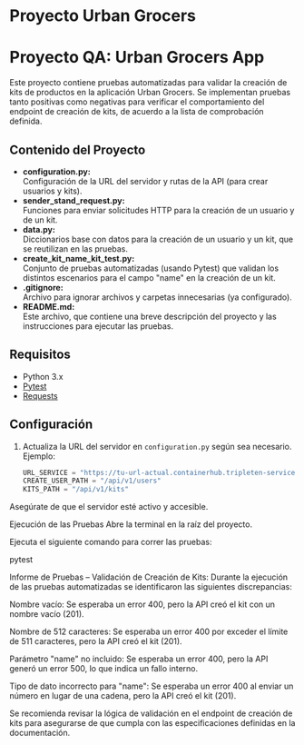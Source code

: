 # Proyecto Urban Grocers 
# Proyecto QA: Urban Grocers App

Este proyecto contiene pruebas automatizadas para validar la creación de kits de productos en la aplicación Urban Grocers. Se implementan pruebas tanto positivas como negativas para verificar el comportamiento del endpoint de creación de kits, de acuerdo a la lista de comprobación definida.

## Contenido del Proyecto

- **configuration.py:**  
  Configuración de la URL del servidor y rutas de la API (para crear usuarios y kits).  
- **sender_stand_request.py:**  
  Funciones para enviar solicitudes HTTP para la creación de un usuario y de un kit.
- **data.py:**  
  Diccionarios base con datos para la creación de un usuario y un kit, que se reutilizan en las pruebas.
- **create_kit_name_kit_test.py:**  
  Conjunto de pruebas automatizadas (usando Pytest) que validan los distintos escenarios para el campo "name" en la creación de un kit.
- **.gitignore:**  
  Archivo para ignorar archivos y carpetas innecesarias (ya configurado).
- **README.md:**  
  Este archivo, que contiene una breve descripción del proyecto y las instrucciones para ejecutar las pruebas.

## Requisitos

- Python 3.x
- [Pytest](https://docs.pytest.org/)
- [Requests](https://docs.python-requests.org/)

## Configuración

1. Actualiza la URL del servidor en `configuration.py` según sea necesario.  
   Ejemplo:
   ```python
   URL_SERVICE = "https://tu-url-actual.containerhub.tripleten-services.com"
   CREATE_USER_PATH = "/api/v1/users"
   KITS_PATH = "/api/v1/kits"
Asegúrate de que el servidor esté activo y accesible.

Ejecución de las Pruebas
Abre la terminal en la raíz del proyecto.

Ejecuta el siguiente comando para correr las pruebas:

pytest

Informe de Pruebas – Validación de Creación de Kits:
Durante la ejecución de las pruebas automatizadas se identificaron las siguientes discrepancias:

Nombre vacío: Se esperaba un error 400, pero la API creó el kit con un nombre vacío (201).

Nombre de 512 caracteres: Se esperaba un error 400 por exceder el límite de 511 caracteres, pero la API creó el kit (201).

Parámetro "name" no incluido: Se esperaba un error 400, pero la API generó un error 500, lo que indica un fallo interno.

Tipo de dato incorrecto para "name": Se esperaba un error 400 al enviar un número en lugar de una cadena, pero la API creó el kit (201).

Se recomienda revisar la lógica de validación en el endpoint de creación de kits para asegurarse de que cumpla con las especificaciones definidas en la documentación.
